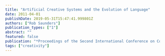 ```yaml
---
title: "Artificial Creative Systems and the Evolution of Language"
date: 2011-04-01
publishDate: 2019-05-31T15:47:41.999801Z
authors: ["Rob Saunders"]
publication_types: ["1"]
abstract: ""
featured: false
publication: "*Proceedings of the Second International Conference on Computational Creativity*"
tags: ["creativity"]
---
```


